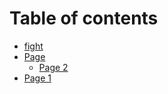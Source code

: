 # Table of contents

* [fight](README.md)
* [Page](page/README.md)
  * [Page 2](page/page-2.md)
* [Page 1](page-1.md)
